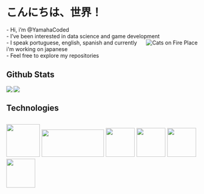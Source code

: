 <h1>こんにちは、世界！</h1> 
<div>
    <p align="left">
    - Hi, i’m @YamahaCoded<br>
    - I’ve been interested in data science and game development<br>
    <img align="right" src="https://imgur.com/CzGWxDK.gif" alt="Cats on Fire Place">
    - I speak portuguese, english, spanish and currently i'm working on japanese<br>
    - Feel free to explore my repositories<br>
    </p>
</div>

<h2>Github Stats</h2> 
<div>
    <img src="https://github-readme-stats.vercel.app/api/top-langs/?username=YamahaCoded&layout=compact&langs_count=6&theme=github_dark_dimmed">
    <img align="left" src="https://github-readme-stats.vercel.app/api?username=YamahaCoded&layout=compact&theme=github_dark_dimmed&hide=prs">
</div>

<h2 align="left">Technologies</h2> 
<div>
    <h2>
        <img src="https://i.imgur.com/dnLc6BK.png" width=88 height=86>
        <img src="https://upload.wikimedia.org/wikipedia/commons/8/87/Sql_data_base_with_logo.png" width=164 height=72>
        <img src="https://wiki.installgentoo.com/images/f/f9/Arch-linux-logo.png" width=76 height=76>
        <img src="https://i.imgur.com/mIRADeo.png" width=76 height=76>
        <img src="https://i.imgur.com/JTjo6Xk.png" width=76 height=76>
        <img src="https://i.imgur.com/mMCTijX.png" width=76 height=76>
    </h2>
</div>

<!---
YamahaCoded/YamahaCoded is a ✨ special ✨ repository because its `README.md` (this file) appears on your GitHub profile.
You can click the Preview link to take a look at your changes.
--->
